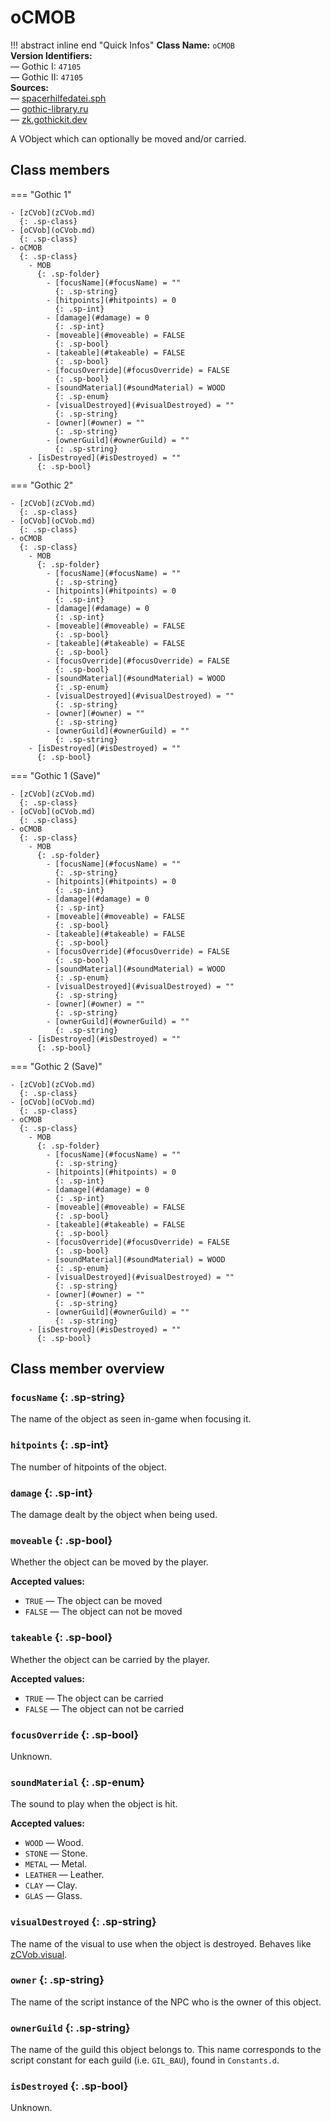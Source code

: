 # oCMOB

!!! abstract inline end "Quick Infos"
    **Class Name:** `oCMOB`<br/>
    **Version Identifiers:**<br />
    — Gothic I: `47105`<br/>
    — Gothic II: `47105`<br/>
    **Sources:**<br/>
    — [spacerhilfedatei.sph](https://wiki.worldofgothic.de/doku.php?id=spacer:hilfedatei)<br/>
    — [gothic-library.ru](http://www.gothic-library.ru/publ/ocmob_class/1-1-0-503)<br/>
    — [zk.gothickit.dev](https://zk.gothickit.dev/engine/objects/oCMOB/)

A VObject which can optionally be moved and/or carried.

## Class members

=== "Gothic 1"

    - [zCVob](zCVob.md)
      {: .sp-class}
    - [oCVob](oCVob.md)
      {: .sp-class}
    - oCMOB
      {: .sp-class}
        - MOB
          {: .sp-folder}
            - [focusName](#focusName) = ""
              {: .sp-string}
            - [hitpoints](#hitpoints) = 0
              {: .sp-int}
            - [damage](#damage) = 0
              {: .sp-int}
            - [moveable](#moveable) = FALSE
              {: .sp-bool}
            - [takeable](#takeable) = FALSE
              {: .sp-bool}
            - [focusOverride](#focusOverride) = FALSE
              {: .sp-bool}
            - [soundMaterial](#soundMaterial) = WOOD
              {: .sp-enum}
            - [visualDestroyed](#visualDestroyed) = ""
              {: .sp-string}
            - [owner](#owner) = ""
              {: .sp-string}
            - [ownerGuild](#ownerGuild) = ""
              {: .sp-string}
        - [isDestroyed](#isDestroyed) = ""
          {: .sp-bool}

=== "Gothic 2"

    - [zCVob](zCVob.md)
      {: .sp-class}
    - [oCVob](oCVob.md)
      {: .sp-class}
    - oCMOB
      {: .sp-class}
        - MOB
          {: .sp-folder}
            - [focusName](#focusName) = ""
              {: .sp-string}
            - [hitpoints](#hitpoints) = 0
              {: .sp-int}
            - [damage](#damage) = 0
              {: .sp-int}
            - [moveable](#moveable) = FALSE
              {: .sp-bool}
            - [takeable](#takeable) = FALSE
              {: .sp-bool}
            - [focusOverride](#focusOverride) = FALSE
              {: .sp-bool}
            - [soundMaterial](#soundMaterial) = WOOD
              {: .sp-enum}
            - [visualDestroyed](#visualDestroyed) = ""
              {: .sp-string}
            - [owner](#owner) = ""
              {: .sp-string}
            - [ownerGuild](#ownerGuild) = ""
              {: .sp-string}
        - [isDestroyed](#isDestroyed) = ""
          {: .sp-bool}

=== "Gothic 1 (Save)"

    - [zCVob](zCVob.md)
      {: .sp-class}
    - [oCVob](oCVob.md)
      {: .sp-class}
    - oCMOB
      {: .sp-class}
        - MOB
          {: .sp-folder}
            - [focusName](#focusName) = ""
              {: .sp-string}
            - [hitpoints](#hitpoints) = 0
              {: .sp-int}
            - [damage](#damage) = 0
              {: .sp-int}
            - [moveable](#moveable) = FALSE
              {: .sp-bool}
            - [takeable](#takeable) = FALSE
              {: .sp-bool}
            - [focusOverride](#focusOverride) = FALSE
              {: .sp-bool}
            - [soundMaterial](#soundMaterial) = WOOD
              {: .sp-enum}
            - [visualDestroyed](#visualDestroyed) = ""
              {: .sp-string}
            - [owner](#owner) = ""
              {: .sp-string}
            - [ownerGuild](#ownerGuild) = ""
              {: .sp-string}
        - [isDestroyed](#isDestroyed) = ""
          {: .sp-bool}

=== "Gothic 2 (Save)"

    - [zCVob](zCVob.md)
      {: .sp-class}
    - [oCVob](oCVob.md)
      {: .sp-class}
    - oCMOB
      {: .sp-class}
        - MOB
          {: .sp-folder}
            - [focusName](#focusName) = ""
              {: .sp-string}
            - [hitpoints](#hitpoints) = 0
              {: .sp-int}
            - [damage](#damage) = 0
              {: .sp-int}
            - [moveable](#moveable) = FALSE
              {: .sp-bool}
            - [takeable](#takeable) = FALSE
              {: .sp-bool}
            - [focusOverride](#focusOverride) = FALSE
              {: .sp-bool}
            - [soundMaterial](#soundMaterial) = WOOD
              {: .sp-enum}
            - [visualDestroyed](#visualDestroyed) = ""
              {: .sp-string}
            - [owner](#owner) = ""
              {: .sp-string}
            - [ownerGuild](#ownerGuild) = ""
              {: .sp-string}
        - [isDestroyed](#isDestroyed) = ""
          {: .sp-bool}

## Class member overview

### `focusName` {: .sp-string}

The name of the object as seen in-game when focusing it.

### `hitpoints` {: .sp-int}

The number of hitpoints of the object.

### `damage` {: .sp-int}

The damage dealt by the object when being used.

### `moveable` {: .sp-bool}

Whether the object can be moved by the player.

**Accepted values:**

* `TRUE` — The object can be moved
* `FALSE` — The object can not be moved

### `takeable` {: .sp-bool}

Whether the object can be carried by the player.

**Accepted values:**

* `TRUE` — The object can be carried
* `FALSE` — The object can not be carried

### `focusOverride` {: .sp-bool}

Unknown.

### `soundMaterial` {: .sp-enum}

The sound to play when the object is hit.

**Accepted values:**

* `WOOD` — Wood.
* `STONE` — Stone.
* `METAL` — Metal.
* `LEATHER` — Leather.
* `CLAY` — Clay.
* `GLAS` — Glass.

### `visualDestroyed` {: .sp-string}

The name of the visual to use when the object is destroyed. Behaves like [zCVob.visual](../../index.md#visual).

### `owner` {: .sp-string}

The name of the script instance of the NPC who is the owner of this object.

### `ownerGuild` {: .sp-string}

The name of the guild this object belongs to. This name corresponds to the script constant for
each guild (i.e. `GIL_BAU`), found in `Constants.d`.

### `isDestroyed` {: .sp-bool}

Unknown.
